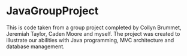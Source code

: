 # JavaGroupProject
This is code taken from a group project completed by Collyn Brummet, Jeremiah Taylor, Caden Moore and myself.
The project was created to illustrate our abilities with Java programming, MVC architecture and database management.
